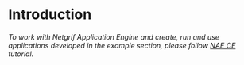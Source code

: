# Introduction

###### To work with Netgrif Application Engine and create, run and use applications developed in the example section, please follow [NAE CE](tutorials/nae-ce-starter.md) tutorial.
